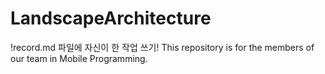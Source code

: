 # LandscapeArchitecture
!record.md 파일에 자신이 한 작업 쓰기!
This repository is for the members of our team in Mobile Programming.
